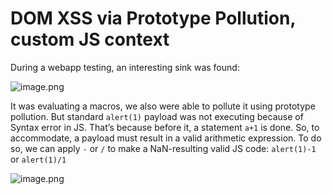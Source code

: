 # DOM XSS via Prototype Pollution, custom JS context

During a webapp testing, an interesting sink was found:

![image.png](DOM%20XSS%20via%20Prototype%20Pollution,%20custom%20JS%20context%201ee021737a89807d9d7cda4a281516e8/image.png)

It was evaluating a macros, we also were able to pollute it using prototype pollution. But standard `alert(1)` payload was not executing because of Syntax error in JS. That’s because before it, a statement `a+1` is done. So, to accommodate, a payload must result in a valid arithmetic expression. To do so, we can apply `-` or `/` to make a NaN-resulting valid JS code: `alert(1)-1` or `alert(1)/1` 

![image.png](DOM%20XSS%20via%20Prototype%20Pollution,%20custom%20JS%20context%201ee021737a89807d9d7cda4a281516e8/image%201.png)